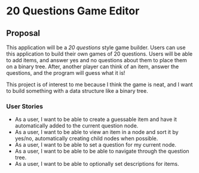 # 20 Questions Game Editor

## Proposal

This application will be a *20 questions* style game builder.
Users can use this application to build their own games of 20 questions. Users will be able to add items, and answer yes
and no questions about them to place them on a binary tree. After, another player can think of an item, answer
the questions, and the program will guess what it is!

This project is of interest to me because I think the game is neat, and I want to build something with a data structure
like a binary tree.

### User Stories

* As a user, I want to be able to create a guessable item and have it automatically added to the current question node.
* As a user, I want to be able to view an item in a node and sort it by yes/no, automatically creating child nodes when
possible.
* As a user, I want to be able to set a question for my current node.
* As a user, I want to be able to be able to navigate through the question tree.
* As a user, I want to be able to optionally set descriptions for items.